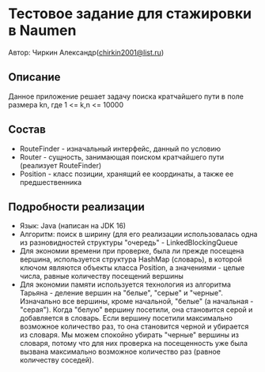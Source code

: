 # Тестовое задание для стажировки в Naumen
Автор: Чиркин Александр(chirkin2001@list.ru)

## Описание
Данное приложение решает задачу поиска кратчайшего пути в поле размера kn, где 1 <= k,n <= 10000

## Состав
* RouteFinder - изначальный интерфейс, данный по условию
* Router - сущность, занимающая поиском кратчайшего пути (реализует RouteFinder)
* Position - класс позиции, хранящий ее координаты, а также ее предшественника

## Подробности реализации
* Язык: Java (написан на JDK 16)
* Алгоритм: поиск в ширину (для его реализации использовалась одна из разновидностей структуры "очередь" - LinkedBlockingQueue
* Для экономии времени при проверке, была ли прежде посещена вершина, используется структура HashMap (словарь), в которой ключом являются объекты класса Position, а значениями - целые числа, равные количеству посещений вершины
* Для экономии памяти используется технология из алгоритма Тарьяна - деление вершин на "белые", "серые" и "черные". Изначально все вершины, кроме начальной, "белые" (а начальная - "серая"). Когда "белую" вершину посетили, она становится серой и добавляется в словарь. Если вершину посетили максимально возможное количество раз, то она становится черной и убирается из словаря. Мы можем спокойно убирать "черные" вершины из словаря, потому что для них проверка на посещенность уже была вызвана максимально возможное количество раз (равное количеству соседей).
